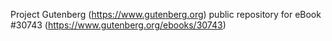 Project Gutenberg (https://www.gutenberg.org) public repository for eBook #30743 (https://www.gutenberg.org/ebooks/30743)
